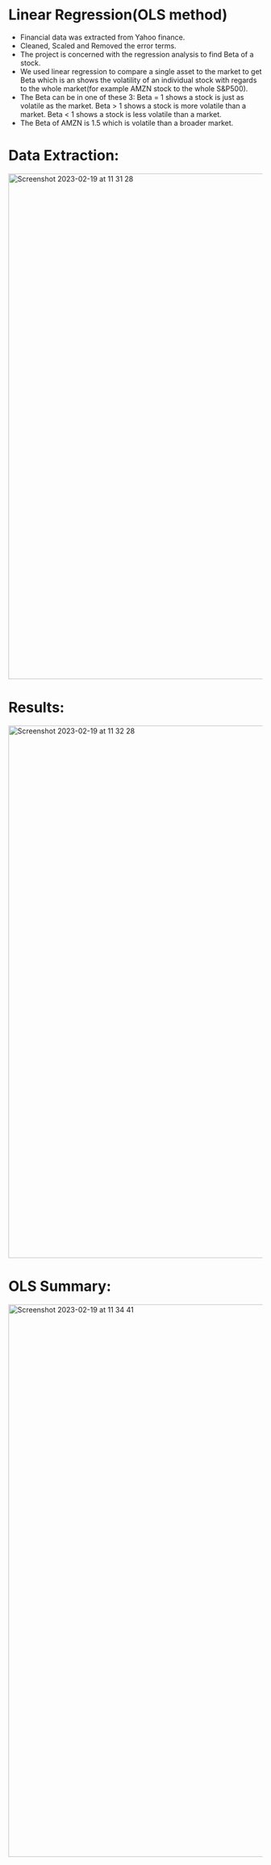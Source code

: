 # Linear Regression(OLS method)
 - Financial data was extracted from Yahoo finance.
 - Cleaned, Scaled and Removed the error terms.
 - The project is concerned with the regression analysis to find Beta of a stock.
 - We used linear regression to compare a single asset to the market to get Beta which is an shows the volatility of an individual stock with regards to the whole market(for example AMZN stock to the whole S&P500).
 - The Beta can be in one of these 3:
     Beta = 1 shows a stock is just as volatile as the market.
     Beta > 1 shows a stock is more volatile than a market.
     Beta < 1 shows a stock is less volatile than a market.
 - The Beta of AMZN is 1.5 which is volatile than a broader market.
    

# Data Extraction:
<img width="1003" alt="Screenshot 2023-02-19 at 11 31 28" src="https://user-images.githubusercontent.com/61363539/219940075-401f9c29-886e-46c7-b106-1e174797e978.png">


# Results:
<img width="1056" alt="Screenshot 2023-02-19 at 11 32 28" src="https://user-images.githubusercontent.com/61363539/219940157-991d5520-0707-468b-830d-e799291e5914.png">

# OLS Summary:
<img width="1096" alt="Screenshot 2023-02-19 at 11 34 41" src="https://user-images.githubusercontent.com/61363539/219940214-2bc5353e-8c0c-4398-a219-788687c66f7a.png">
